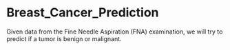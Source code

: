 # Breast_Cancer_Prediction
Given data from the Fine Needle Aspiration (FNA) examination, we will try to predict if a tumor is benign or malignant.
